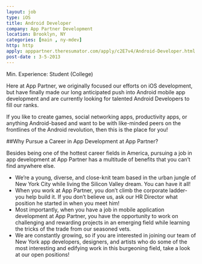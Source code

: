 ```yaml
---
layout: job
type: iOS
title: Android Developer
company: App Partner Development
location: Brooklyn, NY
categories: [main , ny-mdev]
http: http
apply: apppartner.theresumator.com/apply/c2E7v4/Android-Developer.html
post-date : 3-5-2013
---
```


Min. Experience: Student (College)

Here at App Partner, we originally focused our efforts on iOS development, but have finally made our long anticipated push into Android mobile app development and are currently looking for talented Android Developers to fill our ranks.

If you like to create games, social networking apps, productivity apps, or anything Android-based and want to be with like-minded peers on the frontlines of the Android revolution, then this is the place for you!

##Why Pursue a Career in App Development at App Partner?

Besides being one of the hottest career fields in America, pursuing a job in app development at App Partner has a multitude of benefits that you can’t find anywhere else.

* We’re a young, diverse, and close-knit team based in the urban jungle of New York City while living the Silicon Valley dream. You can have it all!
* When you work at App Partner, you don’t climb the corporate ladder- you help build it. If you don’t believe us, ask our HR Director what position he started in when you meet him!
* Most importantly, when you have a job in mobile application development at App Partner, you have the opportunity to work on challenging and rewarding projects in an emerging field while learning the tricks of the trade from our seasoned vets.
* We are constantly growing, so if you are interested in joining our team of New York app developers, designers, and artists who do some of the most interesting and edifying work in this burgeoning field, take a look at our open positions!